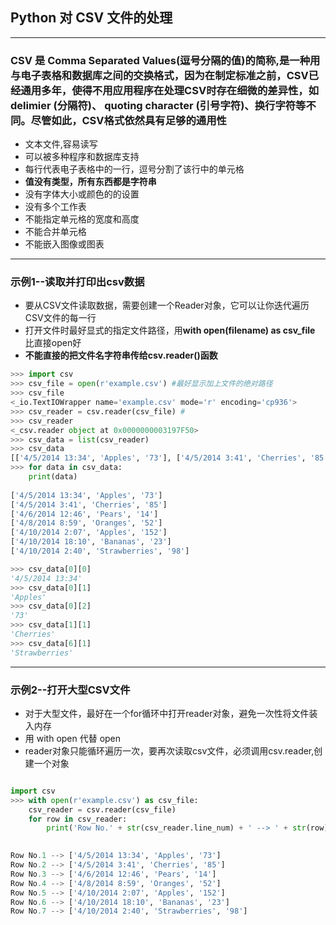 ## Python 对 CSV 文件的处理
---

### CSV 是 Comma Separated Values(逗号分隔的值)的简称,是一种用与电子表格和数据库之间的交换格式，因为在制定标准之前，CSV已经通用多年，使得不用应用程序在处理CSV时存在细微的差异性，如 delimier (分隔符)、 quoting character (引号字符)、换行字符等不同。尽管如此，CSV格式依然具有足够的通用性
- 文本文件,容易读写
- 可以被多种程序和数据库支持
- 每行代表电子表格中的一行，逗号分割了该行中的单元格
- **值没有类型，所有东西都是字符串**
- 没有字体大小或颜色的的设置
- 没有多个工作表
- 不能指定单元格的宽度和高度
- 不能合并单元格
- 不能嵌入图像或图表
---
### 示例1--读取并打印出csv数据
- 要从CSV文件读取数据，需要创建一个Reader对象，它可以让你迭代遍历CSV文件的每一行
- 打开文件时最好显式的指定文件路径，用**with open(filename) as csv_file** 比直接open好
- **不能直接的把文件名字符串传给csv.reader()函数**


```python
>>> import csv
>>> csv_file = open(r'example.csv') #最好显示加上文件的绝对路径
>>> csv_file
<_io.TextIOWrapper name='example.csv' mode='r' encoding='cp936'>
>>> csv_reader = csv.reader(csv_file) #
>>> csv_reader
<_csv.reader object at 0x0000000003197F50>
>>> csv_data = list(csv_reader)
>>> csv_data
[['4/5/2014 13:34', 'Apples', '73'], ['4/5/2014 3:41', 'Cherries', '85'], ['4/6/2014 12:46', 'Pears', '14'], ['4/8/2014 8:59', 'Oranges', '52'], ['4/10/2014 2:07', 'Apples', '152'], ['4/10/2014 18:10', 'Bananas', '23'], ['4/10/2014 2:40', 'Strawberries', '98']]
>>> for data in csv_data:
	print(data)
	
['4/5/2014 13:34', 'Apples', '73']
['4/5/2014 3:41', 'Cherries', '85']
['4/6/2014 12:46', 'Pears', '14']
['4/8/2014 8:59', 'Oranges', '52']
['4/10/2014 2:07', 'Apples', '152']
['4/10/2014 18:10', 'Bananas', '23']
['4/10/2014 2:40', 'Strawberries', '98']

>>> csv_data[0][0]
'4/5/2014 13:34'
>>> csv_data[0][1]
'Apples'
>>> csv_data[0][2]
'73'
>>> csv_data[1][1]
'Cherries'
>>> csv_data[6][1]
'Strawberries'

```
---

### 示例2--打开大型CSV文件
- 对于大型文件，最好在一个for循环中打开reader对象，避免一次性将文件装入内存
- 用 with open 代替 open
- reader对象只能循环遍历一次，要再次读取csv文件，必须调用csv.reader,创建一个对象
```python

import csv
>>> with open(r'example.csv') as csv_file:
	csv_reader = csv.reader(csv_file)
	for row in csv_reader:
		print('Row No.' + str(csv_reader.line_num) + ' --> ' + str(row))

		
Row No.1 --> ['4/5/2014 13:34', 'Apples', '73']
Row No.2 --> ['4/5/2014 3:41', 'Cherries', '85']
Row No.3 --> ['4/6/2014 12:46', 'Pears', '14']
Row No.4 --> ['4/8/2014 8:59', 'Oranges', '52']
Row No.5 --> ['4/10/2014 2:07', 'Apples', '152']
Row No.6 --> ['4/10/2014 18:10', 'Bananas', '23']
Row No.7 --> ['4/10/2014 2:40', 'Strawberries', '98']
```